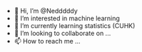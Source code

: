 - 👋 Hi, I’m @Nedddddy
- 👀 I’m interested in machine learning
- 🌱 I’m currently learning statistics (CUHK)
- 💞️ I’m looking to collaborate on ...
- 📫 How to reach me ...

<!---
Nedddddy/Nedddddy is a ✨ special ✨ repository because its `README.md` (this file) appears on your GitHub profile.
You can click the Preview link to take a look at your changes.
--->

